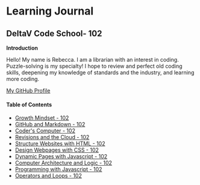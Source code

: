 # Learning Journal

## DeltaV Code School- 102

**Introduction**

Hello!  My name is Rebecca.  I am a librarian with an interest in coding.  Puzzle-solving is my specialty!  I hope to review and perfect old coding skills, deepening my knowledge of standards and the industry, and learning more coding.  

[My GitHub Profile](https://github.com/vernre01)


#### Table of Contents
- [Growth Mindset - 102](/Growth_Mindset.md)
- [GitHub and Markdown - 102](/MarkDownLesson.md)
- [Coder's Computer - 102](/Coders_Computer.md)
- [Revisions and the Cloud - 102](/Revision_and_the_Cloud.md)
- [Structure Websites with HTML - 102](/Structure_Websites_with_HTML.md)
- [Design Webpages with CSS - 102](/Design_Webpages_with_CSS.md)
- [Dynamic Pages with Javascript - 102](/Dynamic_Pages_with_Javascript.md)
- [Computer Architecture and Logic - 102](/Computer_Architecture_and_Logic.md)
- [Programming with Javascript - 102](/Programming_with_Javascript.md)
- [Operators and Loops - 102](/Operators_and_Loops.md)